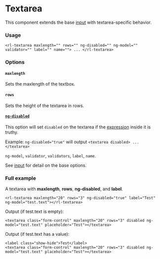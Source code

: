 # Textarea
This component extends the base [input](../input/input.md) with textarea-specific behavior.

### Usage
```
<rl-textarea maxlength="" rows="" ng-disabled="" ng-model="" validator="" label="" name=""> ... </rl-textarea>
```
### Options

#### `maxlength`

Sets the maxlength of the textbox.

#### `rows`

Sets the height of the textarea in rows.

#### [`ng-disabled`](https://docs.angularjs.org/api/ng/directive/ngDisabled)

This option will set `disabled` on the textarea if the [expression](https://docs.angularjs.org/guide/expression) inside it is truthy.

Example: `ng-disabled="true"` will output `<textarea disabled> ... </textarea>`

`ng-model`, `validator`, `validators`, `label`, `name`.

See [input](../input/input.md) for detail on the base options.

### Full example
A textarea with **maxlength**, **rows**, **ng-disabled**, and **label**.
```
<rl-textarea maxlength="20" rows="3" ng-disabled="true" label="Test" ng-model="test.text"></rl-textarea>
```
Output (if test.text is empty):
```
<textarea class="form-control" maxlength="20" rows="3" disabled ng-model="test.text" placeholder="Test"></textarea>
```
Output (if test.text has a value):
```
<label class="show-hide">Test</label>
<textarea class="form-control" maxlength="20" rows="3" disabled ng-model="test.text" placeholder="Test"></textarea>
```